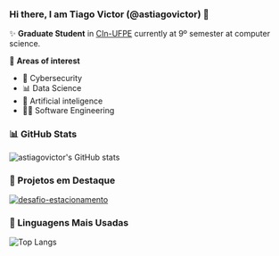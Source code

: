 ### Hi there, I am Tiago Victor (@astiagovictor) 👋

✨ **Graduate Student** in [CIn-UFPE](https://portal.cin.ufpe.br/) currently at 9º semester at computer science.

🔎 **Areas of interest**
- 🔐 Cybersecurity
- 📊 Data Science
- 🤖 Artificial inteligence
- 👨‍💻 Software Engineering

### 📊 GitHub Stats

![astiagovictor's GitHub stats](https://github-readme-stats.vercel.app/api?username=astiagovictor&show_icons=true&theme=dracula)

### 📌 Projetos em Destaque

[![desafio-estacionamento](https://github-readme-stats.vercel.app/api/pin/?username=astiagovictor&repo=desafio-estacionamento)](https://github.com/astiagovictor/desafio-estacionamento)

### 🚀 Linguagens Mais Usadas

![Top Langs](https://github-readme-stats.vercel.app/api/top-langs/?username=astiagovictor&layout=compact)
